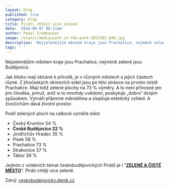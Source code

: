 ```yaml
---
layout: blog
published: true
category: blog
title: Piráti chtějí více zeleně
date: '2018-06-07 06:11am'
author: Pavel Šramhauser
image: /static/media/path-in-the-park-2052303_640.jpg
description: 'Nejzelenějším městem kraje jsou Prachatice, nejméně zelené jsou Budějovice'
tags: ' '
---
```

Nejzelenějším městem kraje jsou Prachatice, nejméně zelené jsou Budějovice.

Jak blízko mají občané k přírodě, je v různých městech a jejich částech různé. Z jihočeských okresních sídel jsou po této stránce na prvním místě Prachatice. Mají totiž zelené plochy na 73 % výměry. A to není přínosné jen pro člověka, jemuž, aniž si to mnohdy uvědomí, poskytuje „dobro“ dvojím způsobem. Vytváří příjemné mikroklima a zlepšuje estetický vzhled. A živočichům dává životní prostor.

Podíl zelených ploch na celkové výměře měst

* Český Krumlov 54 %
* **České Budějovice 22 %**
* Jindřichův Hradec 35 %
* Písek 58 %
* Prachatice 73 %
* Strakonice 37 %
* Tábor 39 %

Jedním z volebních témat českobudějovických Pirátů je i "[**ZELENÉ A ČISTÉ MĚSTO**](https://cb.pirati.cz/blog/2018/05/30/mesto-do-rukou-obcanu/)". Piráti chtějí více zeleně.

Zdroj: [ceskobudejovicky.denik.cz](https://ceskobudejovicky.denik.cz/zpravy_region/nejzelenejsim-mestem-kraje-jsou-prachatice-nejmene-budejovice-20180524.html)
